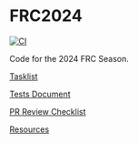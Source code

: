 # FRC2024

[![CI](https://github.com/iron-claw-972/FRC2023/actions/workflows/main.yml/badge.svg)](https://github.com/iron-claw-972/FRC2023/actions/workflows/main.yml)

Code for the 2024 FRC Season.

[Tasklist](https://docs.google.com/spreadsheets/d/14krxpwSqguEUfIkupaDmsKSoNNRIpTr3pjiUTLb_nkk/edit?usp=sharing)

[Tests Document](https://docs.google.com/document/d/1kFL95xaIpKRx5C6gqGGUNthKWriSK3rzO9QlUTrvKe4/edit)

[PR Review Checklist](https://docs.google.com/document/d/14ZIhQRlUPK0wl5_AmM80N2D2KJUd6k_7I6isLS89YKU/edit)

[Resources](https://docs.google.com/document/d/1Cr0yUcSwLUfkBVjelHgjrfKERX4JBkMNV69xbBwJ_p0/edit)
